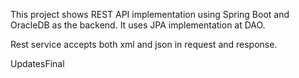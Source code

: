 This project shows REST API implementation using Spring Boot and OracleDB as the backend.
It uses JPA implementation at DAO.

Rest service accepts both xml and json in request and response.

UpdatesFinal
